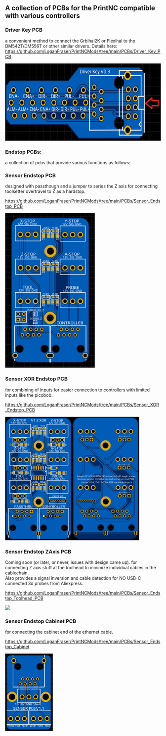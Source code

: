 ## A collection of PCBs for the PrintNC compatible with various controllers ##

### Driver Key PCB ###
a convenient method to connect the Grblhal2K or Flexihal to the DM542T/DM556T or other similar drivers.
Details here: https://github.com/LoganFraser/PrintNCMods/tree/main/PCBs/Driver_Key_PCB

<img height=250 src=Driver_Key_PCB/DriverKey.png>

### Endstop PCBs: ###
a collection of pcbs that provide various functions as follows: 

### Sensor Endstop PCB ### 
designed with passthough and a jumper to series the Z axis for connecting toolsetter overtravel to Z as a hardstop. 

https://github.com/LoganFraser/PrintNCMods/tree/main/PCBs/Sensor_Endstop_PCB

<img height="500" src=Sensor_Endstop_PCB/Images/SensorPCB.png>

### Sensor XOR Endstop PCB ### 
for combining of inputs for easier connection to controllers with limited inputs like the picobob.  

https://github.com/LoganFraser/PrintNCMods/tree/main/PCBs/Sensor_XOR_Endstop_PCB

<img height="400" src=Sensor_XOR_Endstop_PCB/Sensor_XOR_1.2_Breakout_PCB.png>

### Sensor Endstop ZAxis PCB ###
Coming soon (or later, or never, issues with design came up).
for connecting Z axis stuff at the toolhead to minimize individual cables in the cablechain.  
Also provides a signal inversion and cable detection for NO USB-C connected 3d probes from Aliexpress. 

https://github.com/LoganFraser/PrintNCMods/tree/main/PCBs/Sensor_Endstop_Toolhead_PCB

<img height=300 src=Sensor_Endstop_Toolhead_PCB/SensorEndstopZAxisPCB.png>


### Sensor Endstop Cabinet PCB ###
for connecting the cabinet end of the ethernet cable.

https://github.com/LoganFraser/PrintNCMods/tree/main/PCBs/Sensor_Endstop_Cabinet

<img height=250 src=Sensor_Endstop_Cabinet/SensorEndstopCabinet.png>

